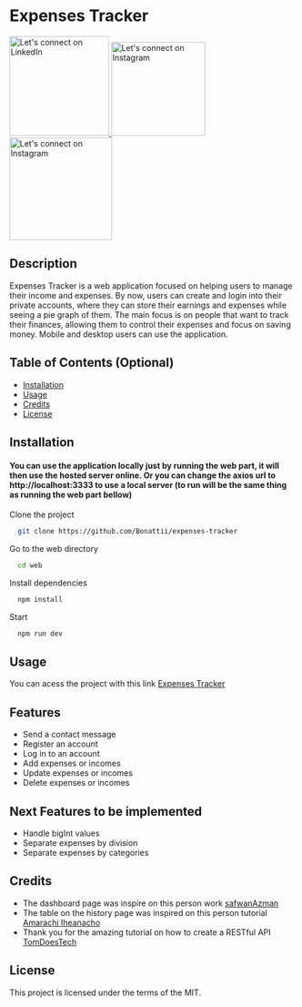 # Expenses Tracker

<a href="https://www.linkedin.com/in/rodrigobonatti/">
  <img alt="Let's connect on LinkedIn" src="https://img.shields.io/badge/LinkedIn-0077B5?style=for-the-badge&logo=linkedin&logoColor=white" width="175"/>
</a>

<a href="https://www.instagram.com/rodrigobonatti_/">
  <img alt="Let's connect on Instagram" src="https://img.shields.io/badge/Instagram-E4405F?style=for-the-badge&logo=instagram&logoColor=white" width="165"/>
</a>

<a href="mailto:rodrigobonattii@gmail.com">
  <img alt="Let's connect on Instagram" src="https://img.shields.io/badge/Gmail-D14836?style=for-the-badge&logo=gmail&logoColor=white" width="180"/>
</a>

## Description

Expenses Tracker is a web application focused on helping users to manage their income and expenses. By now,  users can create and login into their private accounts, where they can store their earnings and expenses while seeing a pie graph of them. The main focus is on people that want to track their finances, allowing them to control their expenses and focus on saving money. Mobile and desktop users can use the application.

## Table of Contents (Optional)

- [Installation](#installation)
- [Usage](#usage)
- [Credits](#credits)
- [License](#license)

## Installation

#### You can use the application locally just by running the web part, it will then use the hosted server online. Or you can change the axios url to http://localhost:3333 to use a local server (to run will be the same thing as running the web part bellow) 

Clone the project

```bash
  git clone https://github.com/Bonattii/expenses-tracker
```

Go to the web directory

```bash
  cd web
```

Install dependencies

```bash
  npm install
```

Start 

```bash
  npm run dev
```

## Usage

You can acess the project with this link [Expenses Tracker](https://expenses-tracker-zc7e.vercel.app/)

## Features

- Send a contact message 
- Register an account
- Log in to an account
- Add expenses or incomes
- Update expenses or incomes
- Delete expenses or incomes

## Next Features to be implemented

- Handle bigInt values
- Separate expenses by division
- Separate expenses by categories

## Credits

- The dashboard page was inspire on this person work [safwanAzman](https://tailwindcomponents.com/u/safwanazman)
- The table on the history page was inspired on this person tutorial [Amarachi Iheanacho](https://www.devwares.com/blog/how-to-create-react-tables-using-tailwind-css/)
- Thank you for the amazing tutorial on how to create a RESTful API [TomDoesTech](https://www.youtube.com/watch?v=LMoMHP44-xM&ab_channel=TomDoesTech)

## License

This project is licensed under the terms of the MIT.
